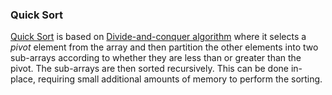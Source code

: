 ### Quick Sort

[Quick Sort](https://en.wikipedia.org/wiki/Quicksort) is based on [Divide-and-conquer algorithm](https://en.wikipedia.org/wiki/Divide-and-conquer_algorithm) where it selects a *pivot* element from the array and then partition the other elements into two sub-arrays according to whether they are less than or greater than the pivot. The sub-arrays are then sorted recursively. This can be done in-place, requiring small additional amounts of memory to perform the sorting.